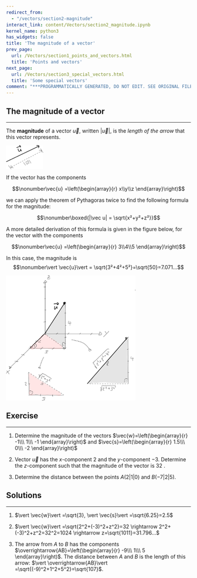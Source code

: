 ```yaml
---
redirect_from:
  - "/vectors/section2-magnitude"
interact_link: content/Vectors/section2_magnitude.ipynb
kernel_name: python3
has_widgets: false
title: 'The magnitude of a vector'
prev_page:
  url: /Vectors/section1_points_and_vectors.html
  title: 'Points and vectors'
next_page:
  url: /Vectors/section3_special_vectors.html
  title: 'Some special vectors'
comment: "***PROGRAMMATICALLY GENERATED, DO NOT EDIT. SEE ORIGINAL FILES IN /content***"
---
```



## The magnitude of a vector
---

The __magnitude__ of a vector $\vec u$, written $\vert \vec{u} \vert$, is the *length of the arrow* that this vector represents. 

<img src="./pics/length.png" width="20%" align="center">

If the vector has the components 

$$\nonumber\vec{u} =\left(\begin{array}{r} x\\y\\z \end{array}\right)$$ 

we can apply the theorem of Pythagoras twice to find the following formula for the magnitude: 

$$\nonumber\boxed{|\vec u| = \sqrt{x²+y²+z²}}$$ 

A more detailed derivation of this formula is given in the figure below, for the vector with the components 

$$\nonumber\vec{u} =\left(\begin{array}{r} 3\\4\\5 \end{array}\right)$$ 

In this case, the magnitude is $$\nonumber\vert \vec{u}\vert = \sqrt{3²+4²+5²}=\sqrt{50}=7.071...$$

<img src="./pics/magnitude.png" width="70%" align="center">



## Exercise
---

1. Determine the magnitude of the vectors $\vec{w}=\left(\begin{array}{r} -1\\\ 1\\\ -1 \end{array}\right)$ and $\vec{s}=\left(\begin{array}{r} 1.5\\\ 0\\\ -2 \end{array}\right)$

2. Vector $\vec{u}$ has the $x$-component $2$ and the $y$-component $-3$. Determine the $z$-component such that the magnitude of the vector is $32$ .

3. Determine the distance between the points $A(2 \vert 1\vert 0)$  and $B(-7 \vert 2 \vert 5 )$. 



## Solutions
---

1. $\vert \vec{w}\vert =\sqrt{3}, \vert \vec{s}\vert =\sqrt{6.25}=2.5$

2. $\vert \vec{w}\vert =\sqrt{2^2+(-3)^2+z^2}=32 \rightarrow 2^2+(-3)^2+z^2=32^2=1024 \rightarrow z=\sqrt{1011}=31.796...$

3. The arrow from $A$ to $B$ has the components $\overrightarrow{AB}=\left(\begin{array}{r} -9\\\ 1\\\ 5 \end{array}\right)$. The distance between $A$ and $B$ is the length of this arrow: $\vert \overrightarrow{AB}\vert =\sqrt{(-9)^2+1^2+5^2}=\sqrt{107}$.



